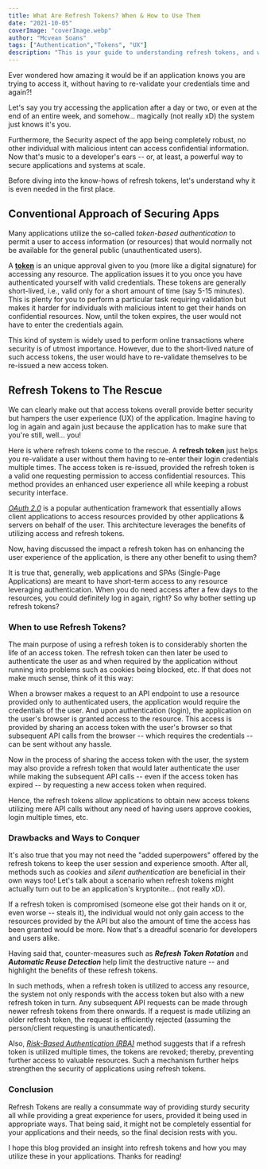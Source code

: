 ```yaml
---
title: What Are Refresh Tokens? When & How to Use Them
date: "2021-10-05"
coverImage: "coverImage.webp"
author: "Mcvean Soans"
tags: ["Authentication","Tokens", "UX"]
description: "This is your guide to understanding refresh tokens, and why you may need to use them to enhance the user experience of your applications."
---
```


Ever wondered how amazing it would be if an application knows you are trying to access it, without having to re-validate your credentials time and again?!

Let's say you try accessing the application after a day or two, or even at the end of an entire week, and somehow... magically (not really xD) the system just knows it's you.

Furthermore, the Security aspect of the app being completely robust, no other individual with malicious intent can access confidential information. Now that's music to a developer's ears -- or, at least, a powerful way to secure applications and systems at scale.

Before diving into the know-hows of refresh tokens, let's understand why it is even needed in the first place.

## Conventional Approach of Securing Apps

Many applications utilize the so-called _token-based authentication_ to permit a user to access information (or resources) that would normally not be available for the general public (unauthenticated users).

A [__token__](https://www.loginradius.com/blog/identity/pros-cons-token-authentication/) is an unique approval given to you (more like a digital signature) for accessing any resource. The application issues it to you once you have authenticated yourself with valid credentials. These tokens are generally short-lived, i.e., valid only for a short amount of time (say 5-15 minutes). This is plenty for you to perform a particular task requiring validation but makes it harder for individuals with malicious intent to get their hands on confidential resources. Now, until the token expires, the user would not have to enter the credentials again.

This kind of system is widely used to perform online transactions where security is of utmost importance. However, due to the short-lived nature of such access tokens, the user would have to re-validate themselves to be re-issued a new access token.

## Refresh Tokens to The Rescue

We can clearly make out that access tokens overall provide better security but hampers the user experience (UX) of the application. Imagine having to log in again and again just because the application has to make sure that you're still, well... you!

Here is where refresh tokens come to the rescue. A __refresh token__ just helps you re-validate a user without them having to re-enter their login credentials multiple times. The access token is re-issued, provided the refresh token is a valid one requesting permission to access confidential resources. This method provides an enhanced user experience all while keeping a robust security interface.

[_OAuth 2.0_](https://www.loginradius.com/blog/engineering/oauth2/) is a popular authentication framework that essentially allows client applications to access resources provided by other applications & servers on behalf of the user. This architecture leverages the benefits of utilizing access and refresh tokens.

Now, having discussed the impact a refresh token has on enhancing the user experience of the application, is there any other benefit to using them?

It is true that, generally, web applications and SPAs (Single-Page Applications) are meant to have short-term access to any resource leveraging authentication. When you do need access after a few days to the resources, you could definitely log in again, right? So why bother setting up refresh tokens?

### When to use Refresh Tokens?

The main purpose of using a refresh token is to considerably shorten the life of an access token. The refresh token can then later be used to authenticate the user as and when required by the application without running into problems such as cookies being blocked, etc. If that does not make much sense, think of it this way:

When a browser makes a request to an API endpoint to use a resource provided only to authenticated users, the application would require the credentials of the user. And upon authentication (login), the application on the user's browser is granted access to the resource. This access is provided by sharing an access token with the user's browser so that subsequent API calls from the browser -- which requires the credentials -- can be sent without any hassle.

Now in the process of sharing the access token with the user, the system may also provide a refresh token that would later authenticate the user while making the subsequent API calls -- even if the access token has expired -- by requesting a new access token when required.

Hence, the refresh tokens allow applications to obtain new access tokens utilizing mere API calls without any need of having users approve cookies, login multiple times, etc.

### Drawbacks and Ways to Conquer

It's also true that you may not need the "added superpowers" offered by the refresh tokens to keep the user session and experience smooth. After all, methods such as _cookies_ and _silent authentication_ are beneficial in their own ways too! Let's talk about a scenario when refresh tokens might actually turn out to be an application's kryptonite... (not really xD).

If a refresh token is compromised (someone else got their hands on it or, even worse -- steals it), the individual would not only gain access to the resources provided by the API but also the amount of time the access has been granted would be more. Now that's a dreadful scenario for developers and users alike.

Having said that, counter-measures such as **_Refresh Token Rotation_** and **_Automatic Reuse Detection_** help limit the destructive nature -- and highlight the benefits of these refresh tokens.

In such methods, when a refresh token is utilized to access any resource, the system not only responds with the access token but also with a new refresh token in turn. Any subsequent API requests can be made through newer refresh tokens from there onwards. If a request is made utilizing an older refresh token, the request is efficiently rejected (assuming the person/client requesting is unauthenticated).

Also, [_Risk-Based Authentication (RBA)_](https://www.loginradius.com/blog/engineering/risk-based-authentication/) method suggests that if a refresh token is utilized multiple times, the tokens are revoked; thereby, preventing further access to valuable resources. Such a mechanism further helps strengthen the security of applications using refresh tokens.

### Conclusion

Refresh Tokens are really a consummate way of providing sturdy security all while providing a great experience for users, provided it being used in appropriate ways. That being said, it might not be completely essential for your applications and their needs, so the final decision rests with you.

I hope this blog provided an insight into refresh tokens and how you may utilize these in your applications. Thanks for reading!
